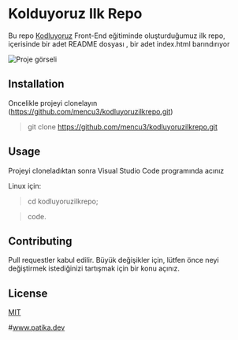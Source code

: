 # **Kolduyoruz Ilk Repo**

Bu repo [Kodluyoruz](https://kodluyoruz.org/tr/kodluyoruz/) Front-End eğitiminde oluşturduğumuz ilk repo, içerisinde bir adet README dosyası , bir adet index.html barındırıyor

![Proje görseli](https://i.ibb.co/D5Z7dSR/proje.png)

## **Installation**

Oncelikle projeyi clonelayın (https://github.com/mencu3/kodluyoruzilkrepo.git)

> git clone https://github.com/mencu3/kodluyoruzilkrepo.git

## **Usage**

Projeyi cloneladıktan sonra Visual Studio Code programında acınız

Linux için:

> cd kodluyoruzilkrepo;

> code.

## **Contributing**

Pull requestler kabul edilir. Büyük değişikler için, lütfen önce neyi değiştirmek istediğinizi tartışmak için bir konu açınız.

## **License**

[MIT](https://opensource.org/licenses/MIT)

#www.patika.dev
